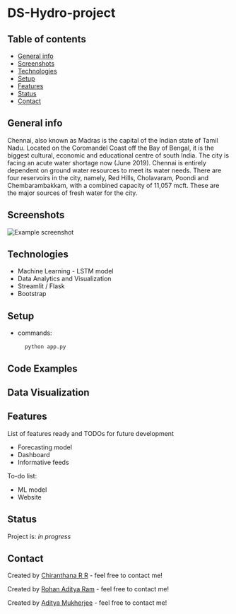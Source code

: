 # DS-Hydro-project
## Table of contents
* [General info](#general-info)
* [Screenshots](#screenshots)
* [Technologies](#technologies)
* [Setup](#setup)
* [Features](#features)
* [Status](#status)
* [Contact](#contact)

## General info
Chennai, also known as Madras is the capital of the Indian state of Tamil Nadu. Located on the Coromandel Coast off the Bay of Bengal, it is the biggest cultural, economic and educational centre of south India.
The city is facing an acute water shortage now (June 2019). Chennai is entirely dependent on ground water resources to meet its water needs. There are four reservoirs in the city, namely, Red Hills, Cholavaram, Poondi and Chembarambakkam, with a combined capacity of 11,057 mcft. These are the major sources of fresh water for the city.

## Screenshots
![Example screenshot](./img/screenshot.png)

## Technologies
* Machine Learning - LSTM model
* Data Analytics and Visualization
* Streamlit / Flask
* Bootstrap

## Setup
* commands: <pre>
    <code>
        python app.py
    </code>
</pre>

## Code Examples

## Data Visualization

## Features
List of features ready and TODOs for future development
* Forecasting model
* Dashboard
* Informative feeds

To-do list:
* ML model
* Website

## Status
Project is: _in progress_


## Contact
Created by [Chiranthana R R](https://www.linkedin.com/in/chiranthana-r-r-232385200/) - feel free to contact me!

Created by [Rohan Aditya Ram](https://www.linkedin.com/in/rohan-aditya-9b4816215/) - feel free to contact me!

Created by [Aditya Mukherjee](https://www.linkedin.com/in/aditya-mukherjee-817a17190/) - feel free to contact me!
